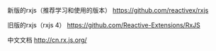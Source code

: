 新版的rxjs（推荐学习和使用的版本）
https://github.com/reactivex/rxjs

旧版的rxjs（rxjs 4）
https://github.com/Reactive-Extensions/RxJS

中文文档
http://cn.rx.js.org/


